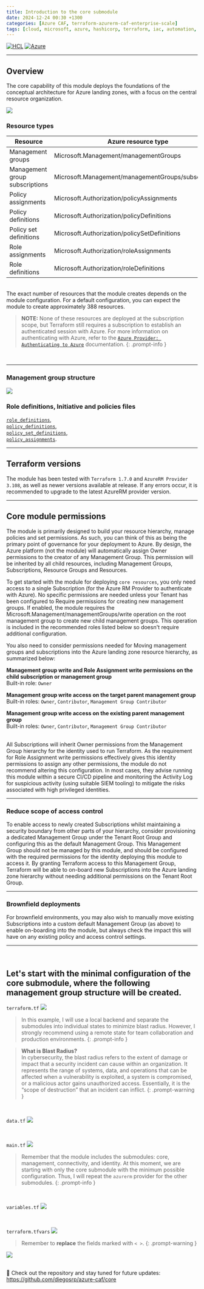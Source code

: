 ```yaml
---
title: Introduction to the core submodule
date: 2024-12-24 00:30 +1300
categories: [Azure CAF, terraform-azurerm-caf-enterprise-scale]
tags: [cloud, microsoft, azure, hashicorp, terraform, iac, automation, infrastructure, security, governance, core, caf, management, policy, enterprise-scale]
---
```


[![HCL](https://img.shields.io/badge/language-HCL-blueviolet)](https://www.terraform.io/)
[![Azure](https://img.shields.io/badge/provider-Azure-blue)](https://registry.terraform.io/providers/hashicorp/azurerm/latest)

---

## Overview
The core capability of this module deploys the foundations of the conceptual architecture for Azure landing zones, with a focus on the central resource organization.

![](https://stpersonalblog24.blob.core.windows.net/posts/core_design.png)

### Resource types

| Resource | Azure resource type |  Terraform resource type |
|--|--|--
| Management groups | Microsoft.Management/managementGroups | `azurerm_management_group` |
| Management group subscriptions | Microsoft.Management/managementGroups/subscriptions | `azurerm_management_group` or <br> `azurerm_management_group_subscription_association` |
| Policy assignments | Microsoft.Authorization/policyAssignments | `azurerm_management_group_policy_assignment` |
| Policy definitions | Microsoft.Authorization/policyDefinitions | `azurerm_policy_definition` |
| Policy set definitions | Microsoft.Authorization/policySetDefinitions | `azurerm_policy_set_definition` |
| Role assignments | Microsoft.Authorization/roleAssignments | `azurerm_role_assignment` |
| Role definitions | Microsoft.Authorization/roleDefinitions | `azurerm_role_definition` |

<br>
The exact number of resources that the module creates depends on the module configuration. For a default configuration, you can expect the module to create approximately 388 resources.

> **NOTE:** None of these resources are deployed at the subscription scope, but Terraform still requires a subscription to establish an authenticated session with Azure. For more information on authenticating with Azure, refer to the <a href="https://registry.terraform.io/providers/hashicorp/azurerm/latest/docs#authenticating-to-azure" target="_blank">`Azure Provider: Authenticating to Azure`</a> documentation.
{: .prompt-info }

<br>

---

### Management group structure
![](https://stpersonalblog24.blob.core.windows.net/posts/core_mg.png) 

### Role definitions, Initiative and policies files 
<a href="https://github.com/Azure/terraform-azurerm-caf-enterprise-scale/tree/v6.2.0/modules/archetypes/lib/role_definitions" target="_blank">`role_definitions`</a>, <br><a href="https://github.com/Azure/terraform-azurerm-caf-enterprise-scale/tree/v6.2.0/modules/archetypes/lib/policy_definitions" target="_blank">`policy_definitions`</a>, <br> <a href="https://github.com/Azure/terraform-azurerm-caf-enterprise-scale/tree/v6.2.0/modules/archetypes/lib/policy_set_definitions" target="_blank">`policy_set_definitions`</a>, <br> <a href="https://github.com/Azure/terraform-azurerm-caf-enterprise-scale/tree/v6.2.0/modules/archetypes/lib/policy_assignments" target="_blank">`policy_assignments`</a>.

---

## Terraform versions
The module has been tested with `Terraform 1.7.0` and `AzureRM Provider 3.108`, as well as newer versions available at release. If any errors occur, it is recommended to upgrade to the latest AzureRM provider version.

---

## Core module permissions
The module is primarily designed to build your resource hierarchy, manage policies and set permissions. As such, you can think of this as being the primary point of governance for your deployment to Azure. By design, the Azure platform (not the module) will automatically assign Owner permissions to the creator of any Management Group. This permission will be inherited by all child resources, including Management Groups, Subscriptions, Resource Groups and Resources.

To get started with the module for deploying `core resources`, you only need access to a single Subscription (for the Azure RM Provider to authenticate with Azure). No specific permissions are needed unless your Tenant has been configured to Require permissions for creating new management groups. If enabled, the module requires the Microsoft.Management/managementGroups/write operation on the root management group to create new child management groups. This operation is included in the recommended roles listed below so doesn't require additional configuration.

You also need to consider permissions needed for Moving management groups and subscriptions into the Azure landing zone resource hierarchy, as summarized below:

**Management group write and Role Assignment write permissions on the child subscription or management group**  
  Built-in role: `Owner`

**Management group write access on the target parent management group**  
  Built-in roles: `Owner`, `Contributor`, `Management Group Contributor`

**Management group write access on the existing parent management group**  
  Built-in roles: `Owner`, `Contributor`, `Management Group Contributor`

<br>
All Subscriptions will inherit Owner permissions from the Management Group hierarchy for the identity used to run Terraform. As the requirement for Role Assignment write permissions effectively gives this identity permissions to assign any other permissions, the module do not recommend altering this configuration. In most cases, they advise running this module within a secure CI/CD pipeline and monitoring the Activity Log for suspicious activity (using suitable SIEM tooling) to mitigate the risks associated with high privileged identities.

---

### Reduce scope of access control
To enable access to newly created Subscriptions whilst maintaining a security boundary from other parts of your hierarchy, consider provisioning a dedicated Management Group under the Tenant Root Group and configuring this as the default Management Group. This Management Group should not be managed by this module, and should be configured with the required permissions for the identity deploying this module to access it. By granting Terraform access to this Management Group, Terraform will be able to on-board new Subscriptions into the Azure landing zone hierarchy without needing additional permissions on the Tenant Root Group.

---

### Brownfield deployments
For brownfield environments, you may also wish to manually move existing Subscriptions into a custom default Management Group (as above) to enable on-boarding into the module, but always check the impact this will have on any existing policy and access control settings.

---

<br>

## Let's start with the minimal configuration of the core submodule, where the following management group structure will be created.

`terraform.tf`
![](https://stpersonalblog24.blob.core.windows.net/posts/core_terraform.png)
> In this example, I will use a local backend and separate the submodules into individual states to minimize blast radius. However, I strongly recommend using a remote state for team collaboration and production environments.
{: .prompt-info }

> **What is Blast Radius?** <br>
 In cybersecurity, the blast radius refers to the extent of damage or impact that a security incident can cause within an organization. It represents the range of systems, data, and operations that can be affected when a vulnerability is exploited, a system is compromised, or a malicious actor gains unauthorized access. Essentially, it is the “scope of destruction” that an incident can inflict.
{: .prompt-warning }

<br>

`data.tf`
![](https://stpersonalblog24.blob.core.windows.net/posts/core_data.png)

<br>

`main.tf`
![](https://stpersonalblog24.blob.core.windows.net/posts/core_main.png)
> Remember that the module includes the submodules: core, management, connectivity, and identity. At this moment, we are starting with only the core submodule with the minimum possible configuration. Thus, I will repeat the `azurerm` provider for the other submodules.
{: .prompt-info }

<br>

`variables.tf`
![](https://stpersonalblog24.blob.core.windows.net/posts/core_variables.png)

<br>

`terraform.tfvars`
![](https://stpersonalblog24.blob.core.windows.net/posts/core_tfvars.png)

> Remember to **replace** the fields marked with `< >`.
{: .prompt-warning }


![](https://stpersonalblog24.blob.core.windows.net/posts/core_plan.png)

<br>
🔗 Check out the repository and stay tuned for future updates: <a href="https://github.com/diegosrp/azure-caf/tree/v1.0.0/core" target="_blank">https://github.com/diegosrp/azure-caf/core</a>